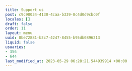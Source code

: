 ```yaml
---
title: Support us
post: c9c98034-4130-4caa-b339-8c4d0d9cbc0f
locales: []
draft: false
order: 11
layout: menu
uuid: 8be72881-b3c7-4247-8455-b95db0896213
liquid: false
usuaries:
- 356
- 644
last_modified_at: 2023-05-29 06:28:21.544939914 +00:00
---
```


